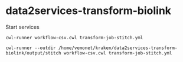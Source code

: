 # data2services-transform-biolink

Start services

```shell
cwl-runner workflow-csv.cwl transform-job-stitch.yml

cwl-runner --outdir /home/vemonet/kraken/data2services-transform-biolink/output/stitch workflow-csv.cwl transform-job-stitch.yml
```

